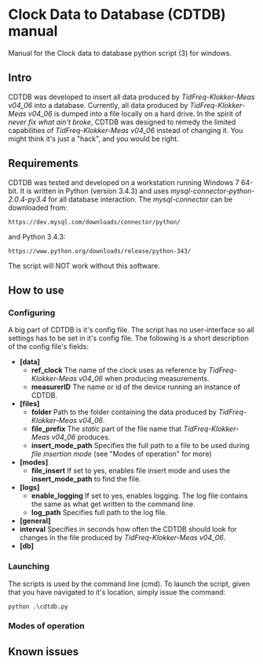 # Clock Data to Database (CDTDB) manual
Manual for the Clock data to database python script (3) for windows.

## Intro
CDTDB was developed to insert all data produced by *TidFreq-Klokker-Meas v04_06* into a database. Currently, all data produced by *TidFreq-Klokker-Meas v04_06* is dumped into a file locally on a hard drive. In the spirit of *never fix what ain't broke*, CDTDB was designed to remedy the limited capabilities of *TidFreq-Klokker-Meas v04_06* instead of changing it. You might think it's just a "hack", and you would be right.

## Requirements
CDTDB was tested and developed on a workstation running Windows 7 64-bit. It is written in Python (version 3.4.3) and uses *mysql-connector-python-2.0.4-py3.4* for all database interaction. The *mysql-connector* can be downloaded from:

	https://dev.mysql.com/downloads/connector/python/

and Python 3.4.3:

	https://www.python.org/downloads/release/python-343/

The script will NOT work without this software.

## How to use

### Configuring
A big part of CDTDB is it's config file. The script has no user-interface so all settings has to be set in it's config file. The following is a short description of the config file's fields:

- **[data]**
  - **ref_clock** The name of the clock uses as reference by *TidFreq-Klokker-Meas v04_06* when producing measurements.
  - **measurerID** The name or id of the device running an instance of CDTDB. 
- **[files]**
  - **folder** Path to the folder containing the data produced by *TidFreq-Klokker-Meas v04_06*. 
  - **file_prefix** The *static* part of the file name that *TidFreq-Klokker-Meas v04_06* produces. 
  - **insert_mode_path** Specifies the full path to a file to be used during *file insertion mode* (see "Modes of operation" for more)
- **[modes]**
  - **file_insert** If set to yes, enables file insert mode and uses the **insert_mode_path** to find the file.
- **[logs]**
  - **enable_logging** If set to yes, enables logging. The log file contains the same as what get written to the command line.
  - **log_path** Specifies full path to the log file.
- **[general]**
 - **interval** Specifies in seconds how often the CDTDB should look for changes in the file produced by *TidFreq-Klokker-Meas v04_06*.
- **[db]**

### Launching
The scripts is used by the command line (cmd). To launch the script, given that you have navigated to it's location, simply issue the command:

	python .\cdtdb.py

### Modes of operation


## Known issues

